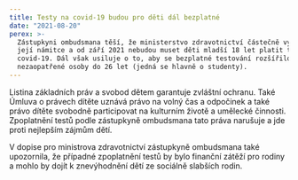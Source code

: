 ```yaml
---
title: Testy na covid-19 budou pro děti dál bezplatné
date: "2021-08-20"
perex: >-
  Zástupkyni ombudsmana těší, že ministerstvo zdravotnictví částečně vyhovělo
  její námitce a od září 2021 nebudou muset děti mladší 18 let platit testy na
  covid-19. Dál však usiluje o to, aby se bezplatné testování rozšířilo i na
  nezaopatřené osoby do 26 let (jedná se hlavně o studenty).
---
```


<p>Listina základních práv a svobod dětem garantuje zvláštní ochranu. Také Úmluva o právech dítěte uznává právo na volný čas a odpočinek a také právo dítěte svobodně participovat na kulturním životě a umělecké činnosti. Zpoplatnění testů podle zástupkyně ombudsmana tato práva narušuje a jde proti nejlepším zájmům dětí.</p><p>V dopise pro ministrova zdravotnictví zástupkyně ombudsmana také upozornila, že případné zpoplatnění testů by bylo finanční zátěží pro rodiny a mohlo by dojít k znevýhodnění dětí ze sociálně slabších rodin.</p>
